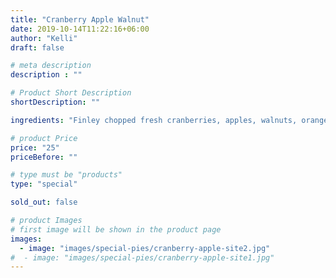 ```yaml
---
title: "Cranberry Apple Walnut"
date: 2019-10-14T11:22:16+06:00
author: "Kelli"
draft: false

# meta description
description : ""

# Product Short Description
shortDescription: ""

ingredients: "Finley chopped fresh cranberries, apples, walnuts, orange zest and fall spices"

# product Price
price: "25"
priceBefore: ""

# type must be "products"
type: "special"

sold_out: false

# product Images
# first image will be shown in the product page
images:
  - image: "images/special-pies/cranberry-apple-site2.jpg"
#  - image: "images/special-pies/cranberry-apple-site1.jpg"
---
```

